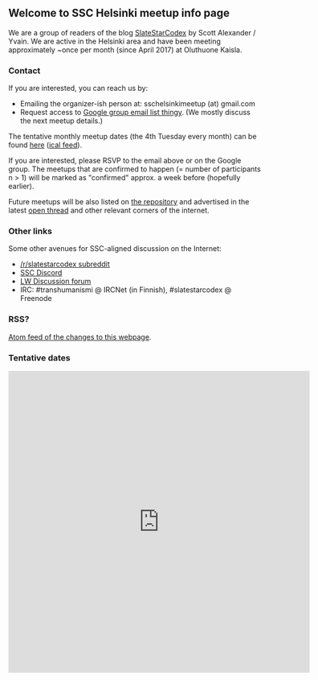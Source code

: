 ## Welcome to SSC Helsinki meetup info page

We are a group of readers of the blog [SlateStarCodex](http://slatestarcodex.com/) by Scott Alexander / Yvain. We are active in the Helsinki area and have been meeting approximately ~once per month (since April 2017) at Oluthuone Kaisla.

### Contact

If you are interested, you can reach us by:

* Emailing the organizer-ish person at: sschelsinkimeetup (at) gmail.com
* Request access to [Google group email list thingy](https://groups.google.com/group/ssc-helsinki-meetup-google-group). (We mostly discuss the next meetup details.)

The tentative monthly meetup dates (the 4th Tuesday every month) can be found [here](https://calendar.google.com/calendar/embed?src=sschelsinkimeetup%40gmail.com&ctz=Europe/Helsinki) ([ical feed](https://calendar.google.com/calendar/ical/sschelsinkimeetup%40gmail.com/public/basic.ics)).

If you are interested, please RSVP to the email above or on the Google group. The meetups that are confirmed to happen (= number of participants n > 1) will be marked as "confirmed" approx. a week before (hopefully earlier).

Future meetups will be also listed on [the repository](https://ssc-meetups-community.github.io/meetups/) and advertised in the latest [open thread](http://slatestarcodex.com/tag/open/?latest) and other relevant corners of the internet.

### Other links

Some other avenues for SSC-aligned discussion on the Internet:

* [/r/slatestarcodex subreddit](https://www.reddit.com/r/slatestarcodex/)
* [SSC Discord](https://discordapp.com/invite/gpaTCxh)
* [LW Discussion forum](http://lesswrong.com/r/discussion/new/)
* IRC: #transhumanismi @ IRCNet (in Finnish), #slatestarcodex @ Freenode

### RSS?

[Atom feed of the changes to this webpage](https://github.com/ssc-fans-hki/ssc-hki-meetup/commits/master.atom).

### Tentative dates

<iframe src="https://calendar.google.com/calendar/embed?height=600&amp;wkst=2&amp;bgcolor=%23FFFFFF&amp;src=sschelsinkimeetup%40gmail.com&amp;color=%238C500B&amp;ctz=Europe%2FHelsinki" style="border-width:0" width="600" height="600" frameborder="0" scrolling="no"></iframe>
